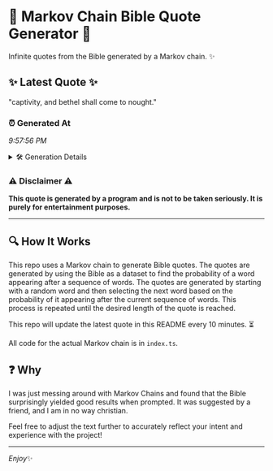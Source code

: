 # 📖 Markov Chain Bible Quote Generator 📖

Infinite quotes from the Bible generated by a Markov chain. ✨

## ✨ Latest Quote ✨
"captivity, and bethel shall come to nought."

### ⏰ Generated At
*9:57:56 PM*

<details>
    <summary>🛠️ Generation Details</summary>
    <p>
        <strong>🌱 Seed:</strong> captivity,<br>
        <strong>🔄 Iterations:</strong> 6<br>
        <strong>📜 Context History:</strong><br>[ captivity, ]: and<br>[ captivity,, and ]: bethel<br>[ captivity,, and, bethel ]: shall<br>[ captivity,, and, bethel, shall ]: come<br>[ captivity,, and, bethel, shall, come ]: to<br>[ captivity,, and, bethel, shall, come, to ]: nought.<br>
    </p>
</details>

### ⚠️ Disclaimer ⚠️
**This quote is generated by a program and is not to be taken seriously. It is purely for entertainment purposes.**

---

## 🔍 How It Works

This repo uses a Markov chain to generate Bible quotes. The quotes are generated by using the Bible as a dataset to find the probability of a word appearing after a sequence of words. The quotes are generated by starting with a random word and then selecting the next word based on the probability of it appearing after the current sequence of words. This process is repeated until the desired length of the quote is reached.

This repo will update the latest quote in this README every 10 minutes. ⏳

All code for the actual Markov chain is in `index.ts`.

## ❓ Why

I was just messing around with Markov Chains and found that the Bible surprisingly yielded good results when prompted. 
It was suggested by a friend, and I am in no way christian.

Feel free to adjust the text further to accurately reflect your intent and experience with the project!

---

*Enjoy*✨
